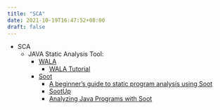 ```yaml
---
title: "SCA"
date: 2021-10-19T16:47:52+08:00
draft: false 
---
```


- SCA 
  - JAVA Static Analysis Tool:
      - [WALA](https://wala.sourceforge.net/wiki/index.php/Main_Page)    
          - [WALA Tutorial](https://wala.sourceforge.net/files/PLDI_WALA_Tutorial.pdf)
      - [Soot](https://github.com/soot-oss/soot) 
          - [A beginner’s guide to static program analysis using Soot](https://noidsirius.medium.com/a-beginners-guide-to-static-program-analysis-using-soot-5aee14a878d)
          - [SootUp](https://soot-oss.github.io/SootUp/announce/)
          - [Analyzing Java Programs with Soot](http://www-labs.iro.umontreal.ca/~dufour/cours/ift6315/docs/soot-tutorial.pdf)
